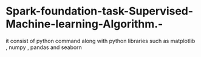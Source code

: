 # Spark-foundation-task-Supervised-Machine-learning-Algorithm.-
it consist of python command along with python libraries  such as matplotlib , numpy , pandas and seaborn
